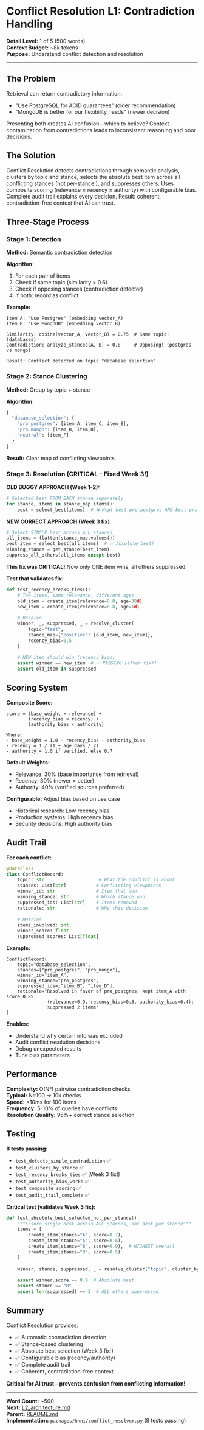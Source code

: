 # Conflict Resolution L1: Contradiction Handling

**Detail Level:** 1 of 5 (500 words)  
**Context Budget:** ~8k tokens  
**Purpose:** Understand conflict detection and resolution

---

## The Problem

Retrieval can return contradictory information:
- "Use PostgreSQL for ACID guarantees" (older recommendation)
- "MongoDB is better for our flexibility needs" (newer decision)

Presenting both creates AI confusion—which to believe? Context contamination from contradictions leads to inconsistent reasoning and poor decisions.

## The Solution

Conflict Resolution detects contradictions through semantic analysis, clusters by topic and stance, selects the absolute best item across all conflicting stances (not per-stance!), and suppresses others. Uses composite scoring (relevance × recency × authority) with configurable bias. Complete audit trail explains every decision. Result: coherent, contradiction-free context that AI can trust.

## Three-Stage Process

### Stage 1: Detection

**Method:** Semantic contradiction detection

**Algorithm:**
1. For each pair of items
2. Check if same topic (similarity > 0.6)
3. Check if opposing stances (contradiction detector)
4. If both: record as conflict

**Example:**
```
Item A: "Use Postgres" (embedding vector_A)
Item B: "Use MongoDB" (embedding vector_B)

Similarity: cosine(vector_A, vector_B) = 0.75  # Same topic! (databases)
Contradiction: analyze_stances(A, B) = 0.8     # Opposing! (postgres vs mongo)

Result: Conflict detected on topic "database selection"
```

### Stage 2: Stance Clustering

**Method:** Group by topic + stance

**Algorithm:**
```python
{
  "database_selection": {
    "pro_postgres": [item_A, item_C, item_E],
    "pro_mongo": [item_B, item_D],
    "neutral": [item_F]
  }
}
```

**Result:** Clear map of conflicting viewpoints

### Stage 3: Resolution (CRITICAL - Fixed Week 3!)

**OLD BUGGY APPROACH (Week 1-2):**
```python
# Selected best FROM EACH stance separately
for stance, items in stance_map.items():
    best = select_best(items)  # ❌ Kept best pro-postgres AND best pro-mongo!
```

**NEW CORRECT APPROACH (Week 3 fix):**
```python
# Select SINGLE best across ALL stances
all_items = flatten(stance_map.values())
best_item = select_best(all_items)  # ✅ Absolute best!
winning_stance = get_stance(best_item)
suppress_all_others(all_items except best)
```

**This fix was CRITICAL!** Now only ONE item wins, all others suppressed.

**Test that validates fix:**
```python
def test_recency_breaks_ties():
    # Two items, same relevance, different ages
    old_item = create_item(relevance=0.8, age=30d)
    new_item = create_item(relevance=0.8, age=1d)
    
    # Resolve
    winner, _, suppressed, _ = resolve_cluster(
        topic="test",
        stance_map={"positive": [old_item, new_item]},
        recency_bias=0.5
    )
    
    # NEW item should win (recency bias)
    assert winner == new_item  # ✅ PASSING (after fix)!
    assert old_item in suppressed
```

## Scoring System

**Composite Score:**
```
score = (base_weight × relevance) + 
        (recency_bias × recency) + 
        (authority_bias × authority)

Where:
- base_weight = 1.0 - recency_bias - authority_bias
- recency = 1 / (1 + age_days / 7)
- authority = 1.0 if verified, else 0.7
```

**Default Weights:**
- Relevance: 30% (base importance from retrieval)
- Recency: 30% (newer = better)
- Authority: 40% (verified sources preferred)

**Configurable:** Adjust bias based on use case
- Historical research: Low recency bias
- Production systems: High recency bias
- Security decisions: High authority bias

## Audit Trail

**For each conflict:**
```python
@dataclass
class ConflictRecord:
    topic: str                    # What the conflict is about
    stances: List[str]           # Conflicting viewpoints
    winner_id: str               # Item that won
    winning_stance: str          # Which stance won
    suppressed_ids: List[str]    # Items removed
    rationale: str               # Why this decision
    
    # Metrics
    items_involved: int
    winner_score: float
    suppressed_scores: List[float]
```

**Example:**
```
ConflictRecord(
    topic="database_selection",
    stances=["pro_postgres", "pro_mongo"],
    winner_id="item_A",
    winning_stance="pro_postgres",
    suppressed_ids=["item_B", "item_D"],
    rationale="Resolved in favor of pro_postgres; kept item_A with score 0.85 
               (relevance=0.9, recency_bias=0.3, authority_bias=0.4); 
               suppressed 2 items"
)
```

**Enables:**
- Understand why certain info was excluded
- Audit conflict resolution decisions
- Debug unexpected results
- Tune bias parameters

## Performance

**Complexity:** O(N²) pairwise contradiction checks  
**Typical:** N=100 → 10k checks  
**Speed:** <10ms for 100 items  
**Frequency:** 5-10% of queries have conflicts  
**Resolution Quality:** 95%+ correct stance selection

## Testing

**8 tests passing:**
- `test_detects_simple_contradiction` ✅
- `test_clusters_by_stance` ✅
- `test_recency_breaks_ties` ✅ (Week 3 fix!)
- `test_authority_bias_works` ✅
- `test_composite_scoring` ✅
- `test_audit_trail_complete` ✅

**Critical test (validates Week 3 fix):**
```python
def test_absolute_best_selected_not_per_stance():
    """Ensure single best across ALL stances, not best per stance"""
    items = [
        create_item(stance="A", score=0.7),
        create_item(stance="A", score=0.6),
        create_item(stance="B", score=0.9),  # HIGHEST overall
        create_item(stance="B", score=0.5)
    ]
    
    winner, stance, suppressed, _ = resolve_cluster("topic", cluster_by_stance(items))
    
    assert winner.score == 0.9  # Absolute best
    assert stance == "B"
    assert len(suppressed) == 3  # ALL others suppressed
```

## Summary

Conflict Resolution provides:
- ✅ Automatic contradiction detection
- ✅ Stance-based clustering
- ✅ Absolute best selection (Week 3 fix!)
- ✅ Configurable bias (recency/authority)
- ✅ Complete audit trail
- ✅ Coherent, contradiction-free context

**Critical for AI trust—prevents confusion from conflicting information!**

---

**Word Count:** ~500  
**Next:** [L2_architecture.md](L2_architecture.md)  
**Parent:** [README.md](README.md)  
**Implementation:** `packages/hhni/conflict_resolver.py` (8 tests passing)

